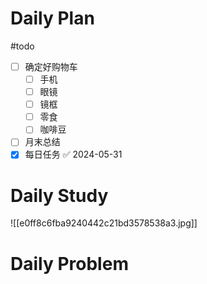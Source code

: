 # Daily Plan
#todo
- [ ] 确定好购物车
	- [ ] 手机
	- [ ] 眼镜
	- [ ] 镜框
	- [ ] 零食
	- [ ] 咖啡豆
- [ ] 月末总结
- [x] 每日任务 ✅ 2024-05-31
# Daily Study
![[e0ff8c6fba9240442c21bd3578538a3.jpg]]
# Daily Problem